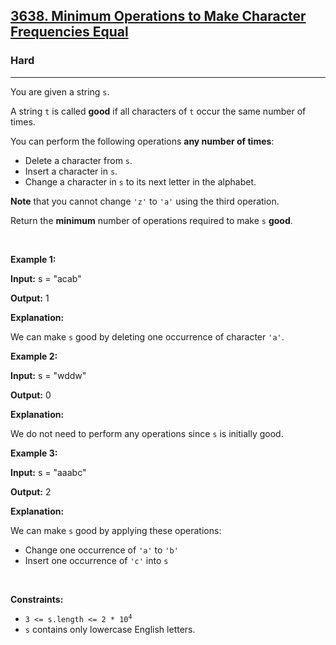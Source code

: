 <h2><a href="https://leetcode.com/problems/minimum-operations-to-make-character-frequencies-equal">3638. Minimum Operations to Make Character Frequencies Equal</a></h2><h3>Hard</h3><hr><p>You are given a string <code>s</code>.</p>

<p>A string <code>t</code> is called <strong>good</strong> if all characters of <code>t</code> occur the same number of times.</p>

<p>You can perform the following operations <strong>any number of times</strong>:</p>

<ul>
	<li>Delete a character from <code>s</code>.</li>
	<li>Insert a character in <code>s</code>.</li>
	<li>Change a character in <code>s</code> to its next letter in the alphabet.</li>
</ul>

<p><strong>Note</strong> that you cannot change <code>&#39;z&#39;</code> to <code>&#39;a&#39;</code> using the third operation.</p>

<p>Return<em> </em>the <strong>minimum</strong> number of operations required to make <code>s</code> <strong>good</strong>.</p>

<p>&nbsp;</p>
<p><strong class="example">Example 1:</strong></p>

<div class="example-block">
<p><strong>Input:</strong> <span class="example-io">s = &quot;acab&quot;</span></p>

<p><strong>Output:</strong> <span class="example-io">1</span></p>

<p><strong>Explanation:</strong></p>

<p>We can make <code>s</code> good by deleting one occurrence of character <code>&#39;a&#39;</code>.</p>
</div>

<p><strong class="example">Example 2:</strong></p>

<div class="example-block">
<p><strong>Input:</strong> <span class="example-io">s = &quot;wddw&quot;</span></p>

<p><strong>Output:</strong> <span class="example-io">0</span></p>

<p><strong>Explanation:</strong></p>

<p>We do not need to perform any operations since <code>s</code> is initially good.</p>
</div>

<p><strong class="example">Example 3:</strong></p>

<div class="example-block">
<p><strong>Input:</strong> <span class="example-io">s = &quot;aaabc&quot;</span></p>

<p><strong>Output:</strong> <span class="example-io">2</span></p>

<p><strong>Explanation:</strong></p>

<p>We can make <code>s</code> good by applying these operations:</p>

<ul>
	<li>Change one occurrence of <code>&#39;a&#39;</code> to <code>&#39;b&#39;</code></li>
	<li>Insert one occurrence of <code>&#39;c&#39;</code> into <code>s</code></li>
</ul>
</div>

<p>&nbsp;</p>
<p><strong>Constraints:</strong></p>

<ul>
	<li><code>3 &lt;= s.length &lt;= 2&nbsp;* 10<sup>4</sup></code></li>
	<li><code>s</code> contains only lowercase English letters.</li>
</ul>
